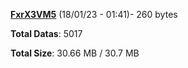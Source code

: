 [**FxrX3VM5**](/data/FxrX3VM5.txt) (18/01/23 - 01:41)- 260 bytes

**Total Datas**: 5017

**Total Size**: 30.66 MB / 30.7 MB